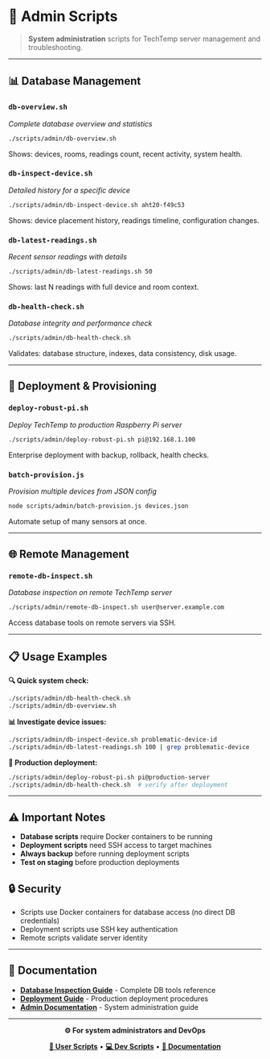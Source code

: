 # 🔧 Admin Scripts

> **System administration** scripts for TechTemp server management and troubleshooting.

---

## 📊 **Database Management**

### **`db-overview.sh`**
*Complete database overview and statistics*

```bash
./scripts/admin/db-overview.sh
```

Shows: devices, rooms, readings count, recent activity, system health.

### **`db-inspect-device.sh`**
*Detailed history for a specific device*

```bash
./scripts/admin/db-inspect-device.sh aht20-f49c53
```

Shows: device placement history, readings timeline, configuration changes.

### **`db-latest-readings.sh`**
*Recent sensor readings with details*

```bash
./scripts/admin/db-latest-readings.sh 50
```

Shows: last N readings with full device and room context.

### **`db-health-check.sh`**
*Database integrity and performance check*

```bash
./scripts/admin/db-health-check.sh
```

Validates: database structure, indexes, data consistency, disk usage.

---

## 🚀 **Deployment & Provisioning**

### **`deploy-robust-pi.sh`**
*Deploy TechTemp to production Raspberry Pi server*

```bash
./scripts/admin/deploy-robust-pi.sh pi@192.168.1.100
```

Enterprise deployment with backup, rollback, health checks.

### **`batch-provision.js`**
*Provision multiple devices from JSON config*

```bash
node scripts/admin/batch-provision.js devices.json
```

Automate setup of many sensors at once.

---

## 🌐 **Remote Management**

### **`remote-db-inspect.sh`**
*Database inspection on remote TechTemp server*

```bash
./scripts/admin/remote-db-inspect.sh user@server.example.com
```

Access database tools on remote servers via SSH.

---

## 📋 **Usage Examples**

**🔍 Quick system check:**
```bash
./scripts/admin/db-health-check.sh
./scripts/admin/db-overview.sh
```

**📊 Investigate device issues:**
```bash
./scripts/admin/db-inspect-device.sh problematic-device-id
./scripts/admin/db-latest-readings.sh 100 | grep problematic-device
```

**🚀 Production deployment:**
```bash
./scripts/admin/deploy-robust-pi.sh pi@production-server
./scripts/admin/db-health-check.sh  # verify after deployment
```

---

## ⚠️ **Important Notes**

- **Database scripts** require Docker containers to be running
- **Deployment scripts** need SSH access to target machines  
- **Always backup** before running deployment scripts
- **Test on staging** before production deployments

## 🔒 **Security**

- Scripts use Docker containers for database access (no direct DB credentials)
- Deployment scripts use SSH key authentication
- Remote scripts validate server identity

---

## 📖 **Documentation**

- **[Database Inspection Guide](../../docs/INTERNAL/development/DATABASE_INSPECTION.md)** - Complete DB tools reference
- **[Deployment Guide](../../docs/INTERNAL/deployment/)** - Production deployment procedures
- **[Admin Documentation](../../docs/CONTRIBUTOR/README.md)** - System administration guide

---

<div align="center">

**⚙️ For system administrators and DevOps**

**[👤 User Scripts](../user/)** • **[💻 Dev Scripts](../dev/)** • **[📖 Documentation](../../docs/)**

</div>
